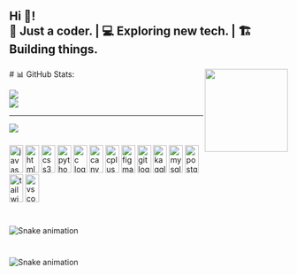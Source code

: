 <h2 align="left">Hi 👋! <br>🚀 Just a coder. | 💻 Exploring new tech. | 🏗️ Building things.</h2>

###
<img align="right" height="150" src="https://media4.giphy.com/media/v1.Y2lkPTc5MGI3NjExanFjNnk3aTRycGEyMTR1NWNyNHU2aG10cWhibmE3amkxbW9seDlnNCZlcD12MV9pbnRlcm5hbF9naWZfYnlfaWQmY3Q9Zw/2IudUHdI075HL02Pkk/giphy.gif"  />


<div align="left">
# 📊 GitHub Stats:

![](https://nirzak-streak-stats.vercel.app/?user=Spandanchoubey9&theme=dark&hide_border=true)<br/>
![](https://github-readme-stats.vercel.app/api/top-langs/?username=Spandanchoubey9&theme=dark&hide_border=true&include_all_commits=true&count_private=true&layout=compact)

---
[![](https://visitcount.itsvg.in/api?id=Spandanchoubey9&icon=0&color=0)](https://visitcount.itsvg.in)
</div>

###
<!--Editing gif from here-->

###

<div align="left">
  <div align="left">
  <img src="https://cdn.jsdelivr.net/gh/devicons/devicon/icons/javascript/javascript-original.svg" height="50" width="25" alt="javascript logo"  />
  <img src="https://cdn.jsdelivr.net/gh/devicons/devicon/icons/html5/html5-original.svg" height="50" width="25" alt="html5 logo"  />
  <img src="https://cdn.jsdelivr.net/gh/devicons/devicon/icons/css3/css3-original.svg" height="50" width="25" alt="css3 logo"  />
  <img src="https://cdn.jsdelivr.net/gh/devicons/devicon/icons/python/python-original.svg" height="50" width="25" alt="python logo"  />
  <img src="https://cdn.jsdelivr.net/gh/devicons/devicon/icons/c/c-original.svg" height="50" width="25" alt="c logo"  />
  <img src="https://cdn.jsdelivr.net/gh/devicons/devicon/icons/canva/canva-original.svg" height="50" width="25" alt="canva logo"  />
  <img src="https://cdn.jsdelivr.net/gh/devicons/devicon/icons/cplusplus/cplusplus-original.svg" height="50" width="25" alt="cplusplus logo"  />
  <img src="https://cdn.jsdelivr.net/gh/devicons/devicon/icons/figma/figma-original.svg" height="50" width="25" alt="figma logo"  />
  <img src="https://cdn.jsdelivr.net/gh/devicons/devicon/icons/git/git-original.svg" height="50" width="25" alt="git logo"  />
  <img src="https://cdn.jsdelivr.net/gh/devicons/devicon/icons/kaggle/kaggle-original.svg" height="50" width="25" alt="kaggle logo"  />
  <img src="https://cdn.jsdelivr.net/gh/devicons/devicon/icons/mysql/mysql-original.svg" height="50" width="25" alt="mysql logo"  />
  <img src="https://cdn.jsdelivr.net/gh/devicons/devicon/icons/postgresql/postgresql-original.svg" height="50" width="25" alt="postgresql logo"  />
  <img src="https://cdn.jsdelivr.net/gh/devicons/devicon/icons/tailwindcss/tailwindcss-original-wordmark.svg" height="50" width="25" alt="tailwindcss logo"  />
  <img src="https://cdn.jsdelivr.net/gh/devicons/devicon/icons/vscode/vscode-original.svg" height="50" width="25" alt="vscode logo"  />
</div>

</div>

###

<div align="left">
</div>

###

<br clear="both">

<img src="https://raw.githubusercontent.com/Spandanchoubey9/Spandanchoubey9/output/snake.svg" alt="Snake animation" />

###
</div>

###

<br clear="both">

<img src="https://raw.githubusercontent.com/maurodesouza/maurodesouza/output/snake.svg" alt="Snake animation" />

###
